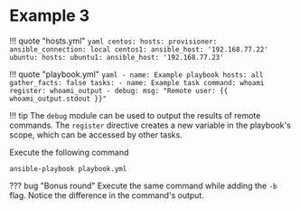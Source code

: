 # Example 3

!!! quote "hosts.yml"
    ```yaml
    centos:
      hosts:
        provisioner:
          ansible_connection: local
        centos1:
          ansible_host: '192.168.77.22'
    ubuntu:
      hosts:
        ubuntu1:
          ansible_host: '192.168.77.23'
    ```

!!! quote "playbook.yml"
    ```yaml
    - name: Example playbook
      hosts: all
      gather_facts: false
      tasks:
        - name: Example task
          command: whoami
          register: whoami_output
        - debug:
            msg: "Remote user: {{ whoami_output.stdout }}"
    ```

!!! tip
    The `debug` module can be used to output the results of remote commands. The `register` directive creates a new variable in the playbook's scope, which can be accessed by other tasks.

Execute the following command
```
ansible-playbook playbook.yml
```

??? bug "Bonus round"
    Execute the same command while adding the `-b` flag. Notice the difference in the command's output.

